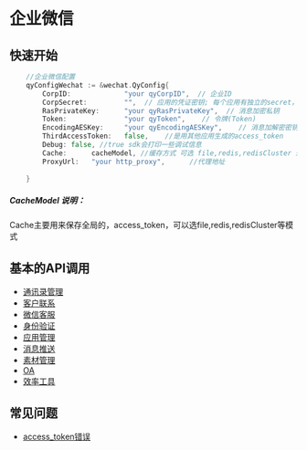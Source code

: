 # 企业微信

## 快速开始

```go
	//企业微信配置
    qyConfigWechat := &wechat.QyConfig{
        CorpID:        		"your qyCorpID",  // 企业ID
        CorpSecret:    		"",  // 应用的凭证密钥; 每个应用有独立的secret，获取到的access_token只能本应用使用，所以每个应用的access_token应该分开来获取
        RasPrivateKey: 		"your qyRasPrivateKey",  // 消息加密私钥
        Token:              "your qyToken",    // 令牌(Token)
        EncodingAESKey:     "your qyEncodingAESKey",    // 消息加解密密钥 EncodingAESKey
        ThirdAccessToken: 	false,    //是用其他应用生成的access_token
        Debug: false, //true sdk会打印一些调试信息
        Cache:      cacheModel, //缓存方式 可选 file,redis,redisCluster 来实现cache的接口
        ProxyUrl:   "your http_proxy",      //代理地址
    
    }
```
##### CacheModel 说明：
Cache主要用来保存全局的，access_token，可以选file,redis,redisCluster等模式

## 基本的API调用

- [通讯录管理](work/company/README.md)
- [客户联系](work/customer/README.md)
- [微信客服](work/kefu/README.md)
- [身份验证](work/oauth/README.md)
- [应用管理](work/agent/README.md)
- [消息推送](work/message/README.md)
- [素材管理](work/media/README.md)
- [OA]()
- [效率工具](work/tools/README.md)


## 常见问题

- [access_token错误](FAQ.md#access_token错误)
